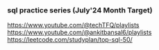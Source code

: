 ### sql practice series (July'24 Month Target)
https://www.youtube.com/@techTFQ/playlists                                 
https://www.youtube.com/@ankitbansal6/playlists                              
https://leetcode.com/studyplan/top-sql-50/
